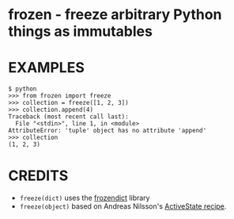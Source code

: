 # frozen - freeze arbitrary Python things as immutables

# EXAMPLES

```
$ python
>>> from frozen import freeze
>>> collection = freeze([1, 2, 3])
>>> collection.append(4)
Traceback (most recent call last):
  File "<stdin>", line 1, in <module>
AttributeError: 'tuple' object has no attribute 'append'
>>> collection
(1, 2, 3)
```

# CREDITS

* `freeze(dict)` uses the [frozendict](https://pypi.python.org/pypi/frozendict) library
* `freeze(object)` based on Andreas Nilsson's [ActiveState recipe](http://code.activestate.com/recipes/576527-freeze-make-any-object-immutable/).
